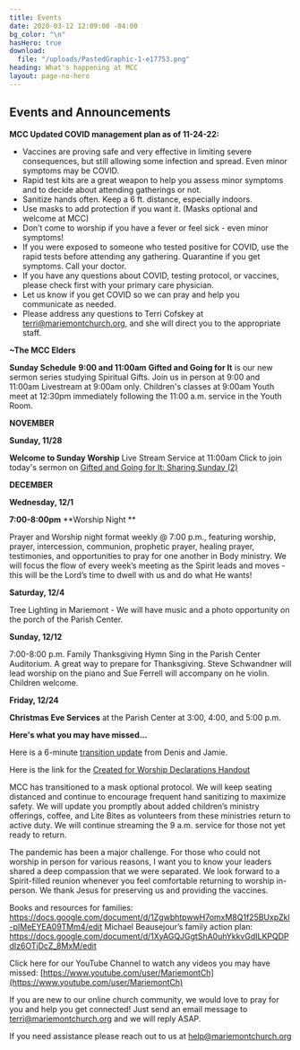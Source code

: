 ```yaml
---
title: Events
date: 2020-03-12 12:09:00 -04:00
bg_color: "\n"
hasHero: true
download:
  file: "/uploads/PastedGraphic-1-e17753.png"
heading: What's happening at MCC
layout: page-no-hero
---
```


## Events and Announcements

**MCC Updated COVID management plan as of 11-24-22:**

* Vaccines are proving safe and very effective in limiting severe consequences, but still allowing some infection and spread. Even minor symptoms may be COVID.
* Rapid test kits are a great weapon to help you assess minor symptoms and to decide about attending gatherings or not.
* Sanitize hands often. Keep a 6 ft. distance, especially indoors.
* Use masks to add protection if you want it. (Masks optional and welcome at MCC)
* Don’t come to worship if you have a fever or feel sick - even minor symptoms!
* If you were exposed to someone who tested positive for COVID, use the rapid tests before attending any gathering. Quarantine if you get symptoms. Call your doctor.
* If you have any questions about COVID, testing protocol, or vaccines, please check first with your primary care physician.
* Let us know if you get COVID so we can pray and help you communicate as needed.
* Please address any questions to Terri Cofskey at terri@mariemontchurch.org, and she will direct you to the appropriate staff.

**~The MCC Elders**

**Sunday Schedule**
**9:00 and 11:00am** 
**Gifted and Going for It** is our new sermon series studying Spiritual Gifts. Join us in person at 9:00 and 11:00am Livestream at 9:00am only. Children's classes at 9:00am Youth meet at 12:30pm immediately following the 11:00 a.m. service in the Youth Room.

**NOVEMBER**

**Sunday, 11/28**

**Welcome to Sunday Worship** Live Stream Service at 11:00am Click to join today's sermon on [Gifted and Going for It: Sharing Sunday (2)](https://youtu.be/8UDzRXots-Q)

**DECEMBER**

**Wednesday, 12/1**

**7:00-8:00pm** **Worship Night **

Prayer and Worship night format weekly @ 7:00 p.m., featuring worship, prayer, intercession, communion, prophetic prayer, healing prayer, testimonies, and opportunities to pray for one another in Body ministry. We will focus the flow of every week’s meeting as the Spirit leads and moves - this will be the Lord’s time to dwell with us and do what He wants!

**Saturday, 12/4**

Tree Lighting in Mariemont - We will have music and a photo opportunity on the porch of the Parish Center.

**Sunday, 12/12**

7:00-8:00 p.m. Family Thanksgiving Hymn Sing in the Parish Center Auditorium. A great way to prepare for Thanksgiving. Steve Schwandner will lead worship on the piano and Sue Ferrell will accompany on he violin. Children welcome.

**Friday, 12/24**

**Christmas Eve Services** at the Parish Center at 3:00, 4:00, and 5:00 p.m.

**Here's what you may have missed...**

Here is a 6-minute [transition update](https://youtu.be/gadUQC0MWII) from Denis and Jamie.

Here is the link for the [Created for Worship Declarations Handout](https://drive.google.com/file/d/1bCTQeDUK1bBI30rwqdyiVlecur89yNSl/view?usp=sharing)

MCC has transitioned to a mask optional protocol. We will keep seating distanced and continue to encourage frequent hand sanitizing to maximize safety. We will update you promptly about added children’s ministry offerings, coffee, and Lite Bites as volunteers from these ministries return to active duty. We will continue streaming the 9 a.m. service for those not yet ready to return.

The pandemic has been a major challenge. For those who could not worship in person for various reasons, I want you to know your leaders shared a deep compassion that we were separated. We look forward to a Spirit-filled reunion whenever you feel comfortable returning to worship in-person. We thank Jesus for preserving us and providing the vaccines.

Books and resources for families: https://docs.google.com/document/d/1ZgwbhtpwwH7omxM8Q1f25BUxpZkl-pIMeEYEA09TMm4/edit                                                                                                                                                                      Michael Beausejour’s family action plan: https://docs.google.com/document/d/1XyAGQJGgtShA0uhYkkvGdILKPQDPdIz6OTjDcZ_8MxM/edit

Click here for our YouTube Channel to watch any videos you may have missed:
[https://www.youtube.com/user/MariemontCh](https://www.youtube.com/user/MariemontCh)

If you are new to our online church community, we would love to pray for you and help you get connected! Just send an email message to [terri@mariemontchurch.org](http://terri@mariemontchurch.org) and we will reply ASAP.

If you need assistance please reach out to us at [help@mariemontchurch.org](http://help@mariemontchurch.org)

